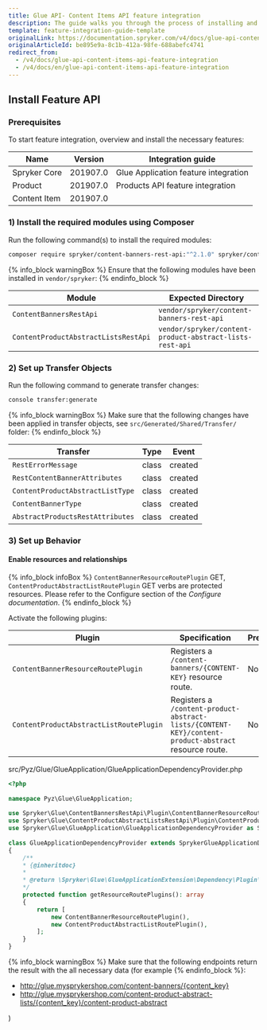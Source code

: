 ```yaml
---
title: Glue API- Content Items API feature integration
description: The guide walks you through the process of installing and configuring the Content Items feature in the project.
template: feature-integration-guide-template
originalLink: https://documentation.spryker.com/v4/docs/glue-api-content-items-api-feature-integration
originalArticleId: be895e9a-8c1b-412a-98fe-688abefc4741
redirect_from:
  - /v4/docs/glue-api-content-items-api-feature-integration
  - /v4/docs/en/glue-api-content-items-api-feature-integration
---
```


## Install Feature API
### Prerequisites
To start feature integration, overview and install the necessary features:

| Name | Version | Integration guide |
| --- | --- | --- |
| Spryker Core | 201907.0 | Glue Application feature integration |
| Product | 201907.0 | Products API feature integration |
| Content Item | 201907.0 |  |

### 1) Install the required modules using Composer
Run the following command(s) to install the required modules:

```bash
composer require spryker/content-banners-rest-api:"^2.1.0" spryker/content-product-abstract-lists-rest-api:"^1.0.0" --update-with-dependencies
```

{% info_block warningBox %}
Ensure that the following modules have been installed in `vendor/spryker`:
{% endinfo_block %}

| Module | Expected Directory |
| --- | --- |
| `ContentBannersRestApi` | `vendor/spryker/content-banners-rest-api` |
| `ContentProductAbstractListsRestApi` | `vendor/spryker/content-product-abstract-lists-rest-api` |

### 2) Set up Transfer Objects
Run the following command to generate transfer changes:

```bash
console transfer:generate
```

{% info_block warningBox %}
Make sure that the following changes have been applied in transfer objects, see    `src/Generated/Shared/Transfer/` folder:
{% endinfo_block %}

| Transfer | Type | Event |
| --- | --- | --- |
| `RestErrorMessage` | class | created |
| `RestContentBannerAttributes` | class | created |
| `ContentProductAbstractListType` | class | created |
| `ContentBannerType` | class | created |
| `AbstractProductsRestAttributes` | class | created |

### 3) Set up Behavior
#### Enable resources and relationships

{% info_block infoBox %}
`ContentBannerResourceRoutePlugin` GET, `ContentProductAbstractListRoutePlugin` GET verbs are protected resources. Please refer to the Configure section of the *Configure documentation*.
{% endinfo_block %}

Activate the following plugins:

| Plugin | Specification | Prerequisites | Namespace |
| --- | --- | --- | --- |
| `ContentBannerResourceRoutePlugin` | Registers a `/content-banners/{CONTENT-KEY}` resource route. | None | `Spryker\Glue\ContentBannersRestApi\Plugin` |
| `ContentProductAbstractListRoutePlugin` | Registers a `/content-product-abstract-lists/{CONTENT-KEY}/content-product-abstract` resource route. | None | `Spryker\Glue\ContentProductAbstractListsRestApi\Plugin` |

src/Pyz/Glue/GlueApplication/GlueApplicationDependencyProvider.php
    
```php
<?php
 
namespace Pyz\Glue\GlueApplication;
 
use Spryker\Glue\ContentBannersRestApi\Plugin\ContentBannerResourceRoutePlugin;
use Spryker\Glue\ContentProductAbstractListsRestApi\Plugin\ContentProductAbstractListRoutePlugin;
use Spryker\Glue\GlueApplication\GlueApplicationDependencyProvider as SprykerGlueApplicationDependencyProvider;
 
class GlueApplicationDependencyProvider extends SprykerGlueApplicationDependencyProvider
{
	/**
	* {@inheritdoc}
	*
	* @return \Spryker\Glue\GlueApplicationExtension\Dependency\Plugin\ResourceRoutePluginInterface[]
	*/
	protected function getResourceRoutePlugins(): array
	{
		return [
			new ContentBannerResourceRoutePlugin(),
			new ContentProductAbstractListRoutePlugin(),
		];
	}
}
```

{% info_block warningBox %}
Make sure that the following endpoints return the result with the all necessary data (for example
{% endinfo_block %}:<ul><li>http://glue.mysprykershop.com/content-banners/{content_key}</li><li>http://glue.mysprykershop.com/content-product-abstract-lists/{content_key}/content-product-abstract</li></ul>)
